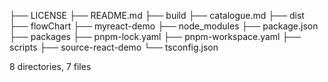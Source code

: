 ├── LICENSE
├── README.md
├── build
├── catalogue.md
├── dist
├── flowChart
├── myreact-demo
├── node_modules
├── package.json
├── packages
├── pnpm-lock.yaml
├── pnpm-workspace.yaml
├── scripts
├── source-react-demo
└── tsconfig.json

8 directories, 7 files

